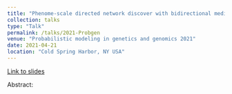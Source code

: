 ```yaml
---
title: "Phenome-scale directed network discover with bidirectional mediated Mendelian randomization"
collection: talks
type: "Talk"
permalink: /talks/2021-Probgen
venue: "Probabilistic modeling in genetics and genomics 2021"
date: 2021-04-21
location: "Cold Spring Harbor, NY USA"
---
```


[Link to slides](http://brielin.github.io/files/probgen_2021.pdf)

Abstract:

